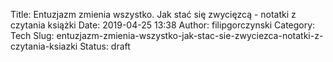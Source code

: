 Title: Entuzjazm zmienia wszystko. Jak stać się zwycięzcą - notatki z czytania książki
Date: 2019-04-25 13:38
Author: filipgorczynski
Category: Tech
Slug: entuzjazm-zmienia-wszystko-jak-stac-sie-zwyciezca-notatki-z-czytania-ksiazki
Status: draft


